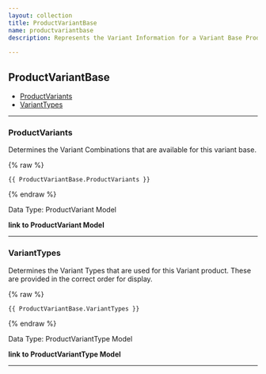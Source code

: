 ```yaml
---
layout: collection
title: ProductVariantBase
name: productvariantbase
description: Represents the Variant Information for a Variant Base Product.
 
---
```


## ProductVariantBase

* [ProductVariants](#productvariants)
* [VariantTypes](#varianttypes)

---

<a name="productvariants"></a>
### ProductVariants
Determines the Variant Combinations that are available for this variant base.

{% raw %}
```liquid
{{ ProductVariantBase.ProductVariants }}

```
{% endraw %}

Data Type: ProductVariant Model

__link to ProductVariant Model__

---

<a name="varianttypes"></a>
### VariantTypes
Determines the Variant Types that are used for this Variant product. These are provided in the correct order for display.

{% raw %}
```liquid
{{ ProductVariantBase.VariantTypes }}

```
{% endraw %}

Data Type: ProductVariantType Model

__link to ProductVariantType Model__

---